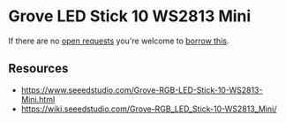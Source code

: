 # Grove LED Stick 10 WS2813 Mini
If there are no [open requests](../../../../issues?q=is%3Aissue+is%3Aopen+%22Grove+LED+Stick+10+WS2813+Mini%22+in%3Atitle) you're welcome to [borrow this](../../../../issues/new?title=Borrow+request+for+Grove+LED+Stick+10+WS2813+Mini&body=1+piece+of+%5Bthis%5D%28..%2Fblob%2Fmain%2F.%2FHardware%2FActuators%2FGrove_LED_Stick_10_WS2813_Mini.md%29+for+~2+weeks.).

## Resources
- https://www.seeedstudio.com/Grove-RGB-LED-Stick-10-WS2813-Mini.html
- https://wiki.seeedstudio.com/Grove-RGB_LED_Stick-10-WS2813_Mini/

